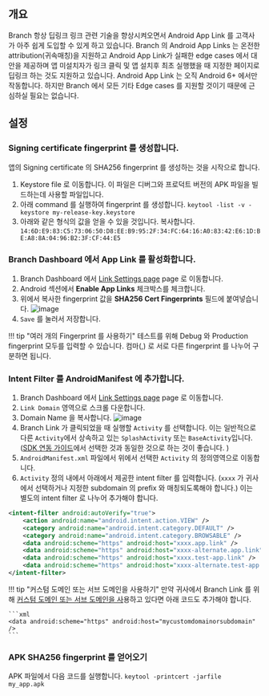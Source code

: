 ## 개요

Branch 항상 딥링크 링크 관련 기술을 향상시켜오면서 Android App Link 를 고객사가 아주 쉽게 도입할 수 있게 하고 있습니다. Branch 의 Android App Links 는 온전한 attribution(귀속매칭)을 지원하고 Android App Link가 실패한 edge cases 에서 대안을 제공하며 앱 미설치자가 링크 클릭 및 앱 설치후 최초 실행했을 때 지정한 페이지로 딥링크 하는 것도 지원하고 있습니다. Android App Link 는 오직 Android 6+ 에서만 작동합니다. 하지만 Branch 에서 모든 기타 Edge cases 를 지원할 것이기 때문에 근심하실 필요는 없습니다.

## 설정

### Signing certificate fingerprint 를 생성합니다.

앱의 Signing certificate 의 SHA256 fingerprint 를 생성하는 것을 시작으로 합니다.

1. Keystore file 로 이동합니다. 이 파일은 디버그와 프로덕트 버전의 APK 파일을 빌드하는데 사용할 파일입니다.
1. 아래 command 를 실행하여 fingerprint 를 생성합니다. `keytool -list -v -keystore my-release-key.keystore`
1. 아래와 같은 형식의 값을 얻을 수 있을 것입니다. 복사합니다. `14:6D:E9:83:C5:73:06:50:D8:EE:B9:95:2F:34:FC:64:16:A0:83:42:E6:1D:BE:A8:8A:04:96:B2:3F:CF:44:E5`

### Branch Dashboard 에서 App Link 를 활성화합니다.

1. Branch Dashboard 에서 [Link Settings page](https://dashboard.branch.io/link-settings) page 로 이동합니다.
1. Android 섹션에서 **Enable App Links** 체크박스를 체크합니다.
1. 위에서 복사한 fingerprint 값을 **SHA256 Cert Fingerprints** 필드에 붙여넣습니다. ![image](/_assets/img/pages/deep-linking/universal-links/enable_app_links.png)
1. `Save` 를 눌러서 저장합니다.

!!! tip "여러 개의 Fingerprint 를 사용하기"
	테스트를 위해 Debug 와 Production fingerprint 모두를 입력할 수 있습니다. 컴마(,) 로 서로 다른 fingerprint 를 나누어 구분하면 됩니다.

### Intent Filter 를 AndroidManifest 에 추가합니다.

1. Branch Dashboard 에서 [Link Settings page](https://dashboard.branch.io/link-settings) page 로 이동합니다.
1. `Link Domain` 영역으로 스크롤 다운합니다.
1. Domain Name 을 복사합니다. ![image](/_assets/img/pages/deep-linking/universal-links/subdomain-setting.png)
1. Branch Link 가 클릭되었을 때 실행할 `Activity` 를 선택합니다. 이는 일반적으로 다른 `Activity`에서 상속하고 있는 `SplashActivity` 또는 `BaseActivity`입니다. ([SDK 연동 가이드](/apps/android/#configure-app)에서 선택한 것과 동일한 것으로 하는 것이 좋습니다. )
1. `AndroidManifest.xml` 파일에서 위에서 선택한 `Activity` 의 정의영역으로 이동합니다.
1. `Activity` 정의 내에서 아래에서 제공한 intent filter 를 입력합니다. (`xxxx` 가 귀사에서 선택하거나 지정한 subdomain 의 prefix 와 매칭되도록해야 합니다.) 이는 별도의 intent filter 로 나누어 추가해야 합니다.

```xml
<intent-filter android:autoVerify="true">
    <action android:name="android.intent.action.VIEW" />
    <category android:name="android.intent.category.DEFAULT" />
    <category android:name="android.intent.category.BROWSABLE" />
    <data android:scheme="https" android:host="xxxx.app.link" />
    <data android:scheme="https" android:host="xxxx-alternate.app.link" />
    <data android:scheme="https" android:host="xxxx.test-app.link" />
    <data android:scheme="https" android:host="xxxx-alternate.test-app.link" />
</intent-filter>
```

!!! tip "커스텀 도메인 또는 서브 도메인을 사용하기"
	만약 귀사에서 Branch Link 를 위해 [커스텀 도메인 또는 서브 도메인을 사](/dashboard/integrate/#change-link-domain)용하고 있다면 아래 코드도 추가해야 합니다.

	```xml
	<data android:scheme="https" android:host="mycustomdomainorsubdomain" />
	```

### APK SHA256 fingerprint 를 얻어오기

APK 파일에서 다음 코드를 실행합니다. `keytool -printcert -jarfile my_app.apk`

